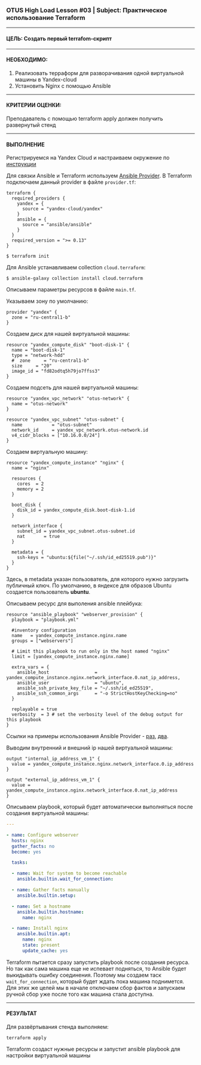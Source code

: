 ### OTUS High Load Lesson #03 | Subject: Практическое использование Terraform
--------------

#### ЦЕЛЬ: Создать первый terrafom-скрипт

-----------
#### НЕОБХОДИМО:
1. Реализовать терраформ для разворачивания одной виртуальной машины в Yandex-cloud
2. Установить Nginx с помощью Ansible
   
-----------
#### КРИТЕРИИ ОЦЕНКИ: 
Преподаватель с помощью terraform apply должен получить развернутый стенд

----------
#### ВЫПОЛНЕНИЕ

Регистрируемся на Yandex Cloud и настраиваем окружение по [инструкции](https://yandex.cloud/ru/docs/tutorials/infrastructure-management/terraform-quickstart)

Для связки Ansible и Terraform используем [Ansible Provider](https://registry.terraform.io/providers/ansible/ansible/latest/docs). 
В Terraform подключаем данный provider в файле `provider.tf`:
```HCL
terraform {
  required_providers {
    yandex = {
      source = "yandex-cloud/yandex"
    }
    ansible = {
      source = "ansible/ansible"
    }
  }
  required_version = ">= 0.13"
}
```
```console
$ terraform init
```
Для Ansible устанавливаем collection `cloud.terraform`:
```console
$ ansible-galaxy collection install cloud.terraform
```

Описываем параметры ресурсов в файле `main.tf`. 

Указываем зону по умолчанию:
```HCL
provider "yandex" {
  zone = "ru-central1-b"
}
```
Создаем диск для нашей виртуальной машины:
```HCL
resource "yandex_compute_disk" "boot-disk-1" {
  name = "boot-disk-1"
  type = "network-hdd"
  #  zone     = "ru-central1-b"
  size     = "20"
  image_id = "fd82odtq5h79jo7ffss3"
}
```
Создаем подсеть для нашей виртуальной машины:
```HCL
resource "yandex_vpc_network" "otus-network" {
  name = "otus-network"
}

resource "yandex_vpc_subnet" "otus-subnet" {
  name           = "otus-subnet"
  network_id     = yandex_vpc_network.otus-network.id
  v4_cidr_blocks = ["10.16.0.0/24"]
}
```
Создаем виртуальную машину:
```HCL
resource "yandex_compute_instance" "nginx" {
  name = "nginx"

  resources {
    cores  = 2
    memory = 2
  }

  boot_disk {
    disk_id = yandex_compute_disk.boot-disk-1.id
  }

  network_interface {
    subnet_id = yandex_vpc_subnet.otus-subnet.id
    nat       = true
  }

  metadata = {
    ssh-keys = "ubuntu:${file("~/.ssh/id_ed25519.pub")}"
  }
}
```
Здесь, в metadata указан пользователь, для которого нужно загрузить публичный ключ. По умолчанию, в яндексе для образов Ubuntu создается пользователь __ubuntu__.

Описываем ресурс для выполения ansible плейбука:
```HCL
resource "ansible_playbook" "webserver_provision" {
  playbook = "playbook.yml"

  #inventory configuration
  name   = yandex_compute_instance.nginx.name
  groups = ["webservers"]

  # Limit this playbook to run only in the host named "nginx"
  limit = [yandex_compute_instance.nginx.name]

  extra_vars = {
    ansible_host                 = yandex_compute_instance.nginx.network_interface.0.nat_ip_address,
    ansible_user                 = "ubuntu",
    ansible_ssh_private_key_file = "~/.ssh/id_ed25519",
    ansible_ssh_common_args      = "-o StrictHostKeyChecking=no"
  }

  replayable = true
  verbosity  = 3 # set the verbosity level of the debug output for this playbook
}
```
Ссылки на примеры использования Ansible Provider - [раз](https://github.com/ansible/terraform-provider-ansible), [два](https://github.com/ansible/terraform-provider-ansible/blob/main/examples/ansible_playbook/end-to-end.tf). 

Выводим внутренний и внешний ip нашей виртуальной машины: 
```HCL
output "internal_ip_address_vm_1" {
  value = yandex_compute_instance.nginx.network_interface.0.ip_address
}

output "external_ip_address_vm_1" {
  value = yandex_compute_instance.nginx.network_interface.0.nat_ip_address
}
```
Описываем playbook, который будет автоматически выполняться после создания виртуальной машины:
```yaml
---

- name: Configure webserver 
  hosts: nginx
  gather_facts: no
  become: yes

  tasks:

  - name: Wait for system to become reachable
    ansible.builtin.wait_for_connection:

  - name: Gather facts manually
    ansible.builtin.setup:

  - name: Set a hostname
    ansible.builtin.hostname:
      name: nginx

  - name: Install nginx
    ansible.builtin.apt:
      name: nginx
      state: present
      update_cache: yes
```
Terraform пытается сразу запустить playbook после создания ресурса. Но так как сама машина еще не испевает подняться, то Ansible будет выкидывать ошибку соединения. Поэтому мы создаем таск `wait_for_connection`, который будет ждать пока машина поднимется. Для этих же целей мы в начале отключаем сбор фактов и запускаем ручной сбор уже после того как машина стала доступна.

---------------
#### РЕЗУЛЬТАТ
Для развёртывания стенда выполняем:
```console
terraform apply
```
Terraform создаст нужные ресурсы и запустит ansible playbook для настройки виртуальной машины
